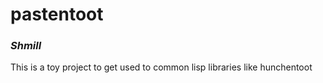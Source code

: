 # pastentoot
### _Shmill_

This is a toy project to get used to common lisp libraries like hunchentoot
